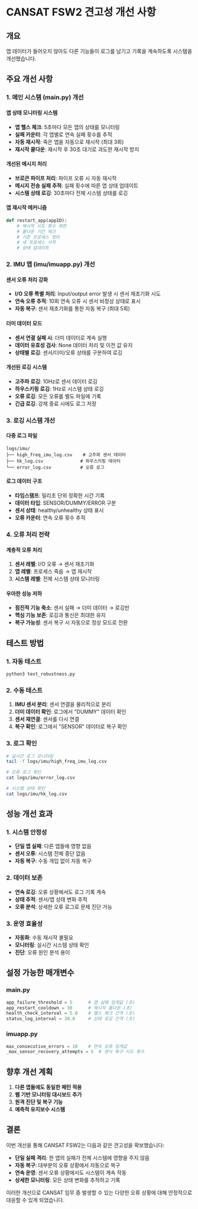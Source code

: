 # CANSAT FSW2 견고성 개선 사항

## 개요
앱 데이터가 들어오지 않아도 다른 기능들이 로그를 남기고 기록을 계속하도록 시스템을 개선했습니다.

## 주요 개선 사항

### 1. 메인 시스템 (main.py) 개선

#### 앱 상태 모니터링 시스템
- **앱 헬스 체크**: 5초마다 모든 앱의 상태를 모니터링
- **실패 카운터**: 각 앱별로 연속 실패 횟수를 추적
- **자동 재시작**: 죽은 앱을 자동으로 재시작 (최대 3회)
- **재시작 쿨다운**: 재시작 후 30초 대기로 과도한 재시작 방지

#### 개선된 메시지 처리
- **브로큰 파이프 처리**: 파이프 오류 시 자동 재시작
- **메시지 전송 실패 추적**: 실패 횟수에 따른 앱 상태 업데이트
- **시스템 상태 로깅**: 30초마다 전체 시스템 상태를 로깅

#### 앱 재시작 메커니즘
```python
def restart_app(appID):
    # 재시작 시도 횟수 제한
    # 쿨다운 기간 체크
    # 기존 프로세스 정리
    # 새 프로세스 시작
    # 상태 업데이트
```

### 2. IMU 앱 (imu/imuapp.py) 개선

#### 센서 오류 처리 강화
- **I/O 오류 특별 처리**: Input/output error 발생 시 센서 재초기화 시도
- **연속 오류 추적**: 10회 연속 오류 시 센서 비정상 상태로 표시
- **자동 복구**: 센서 재초기화를 통한 자동 복구 (최대 5회)

#### 더미 데이터 모드
- **센서 연결 실패 시**: 더미 데이터로 계속 실행
- **데이터 유효성 검사**: None 데이터 처리 및 이전 값 유지
- **상태별 로깅**: 센서/더미/오류 상태를 구분하여 로깅

#### 개선된 로깅 시스템
- **고주파 로깅**: 10Hz로 센서 데이터 로깅
- **하우스키핑 로깅**: 1Hz로 시스템 상태 로깅
- **오류 로깅**: 모든 오류를 별도 파일에 기록
- **긴급 로깅**: 강제 종료 시에도 로그 저장

### 3. 로깅 시스템 개선

#### 다중 로그 파일
```
logs/imu/
├── high_freq_imu_log.csv    # 고주파 센서 데이터
├── hk_log.csv              # 하우스키핑 데이터
└── error_log.csv           # 오류 로그
```

#### 로그 데이터 구조
- **타임스탬프**: 밀리초 단위 정확한 시간 기록
- **데이터 타입**: SENSOR/DUMMY/ERROR 구분
- **센서 상태**: healthy/unhealthy 상태 표시
- **오류 카운터**: 연속 오류 횟수 추적

### 4. 오류 처리 전략

#### 계층적 오류 처리
1. **센서 레벨**: I/O 오류 → 센서 재초기화
2. **앱 레벨**: 프로세스 죽음 → 앱 재시작
3. **시스템 레벨**: 전체 시스템 상태 모니터링

#### 우아한 성능 저하
- **점진적 기능 축소**: 센서 실패 → 더미 데이터 → 로깅만
- **핵심 기능 보존**: 로깅과 통신은 최대한 유지
- **복구 가능성**: 센서 복구 시 자동으로 정상 모드로 전환

## 테스트 방법

### 1. 자동 테스트
```bash
python3 test_robustness.py
```

### 2. 수동 테스트
1. **IMU 센서 분리**: 센서 연결을 물리적으로 분리
2. **더미 데이터 확인**: 로그에서 "DUMMY" 데이터 확인
3. **센서 재연결**: 센서를 다시 연결
4. **복구 확인**: 로그에서 "SENSOR" 데이터로 복구 확인

### 3. 로그 확인
```bash
# 실시간 로그 모니터링
tail -f logs/imu/high_freq_imu_log.csv

# 오류 로그 확인
cat logs/imu/error_log.csv

# 시스템 상태 확인
cat logs/imu/hk_log.csv
```

## 성능 개선 효과

### 1. 시스템 안정성
- **단일 앱 실패**: 다른 앱들에 영향 없음
- **센서 오류**: 시스템 전체 중단 없음
- **자동 복구**: 수동 개입 없이 자동 복구

### 2. 데이터 보존
- **연속 로깅**: 오류 상황에서도 로그 기록 계속
- **상태 추적**: 센서/앱 상태 변화 추적
- **오류 분석**: 상세한 오류 로그로 문제 진단 가능

### 3. 운영 효율성
- **자동화**: 수동 재시작 불필요
- **모니터링**: 실시간 시스템 상태 확인
- **진단**: 오류 원인 분석 용이

## 설정 가능한 매개변수

### main.py
```python
app_failure_threshold = 5      # 앱 실패 임계값 (초)
app_restart_cooldown = 30      # 재시작 쿨다운 (초)
health_check_interval = 5.0    # 헬스 체크 간격 (초)
status_log_interval = 30.0     # 상태 로깅 간격 (초)
```

### imuapp.py
```python
max_consecutive_errors = 10    # 연속 오류 임계값
_max_sensor_recovery_attempts = 5  # 센서 복구 시도 횟수
```

## 향후 개선 계획

1. **다른 앱들에도 동일한 패턴 적용**
2. **웹 기반 모니터링 대시보드 추가**
3. **원격 진단 및 복구 기능**
4. **예측적 유지보수 시스템**

## 결론

이번 개선을 통해 CANSAT FSW2는 다음과 같은 견고성을 확보했습니다:

- **단일 실패 격리**: 한 앱의 실패가 전체 시스템에 영향을 주지 않음
- **자동 복구**: 대부분의 오류 상황에서 자동으로 복구
- **연속 운영**: 센서 오류 상황에서도 시스템이 계속 작동
- **상세한 모니터링**: 모든 상태 변화를 추적하고 기록

이러한 개선으로 CANSAT 임무 중 발생할 수 있는 다양한 오류 상황에 대해 안정적으로 대응할 수 있게 되었습니다. 